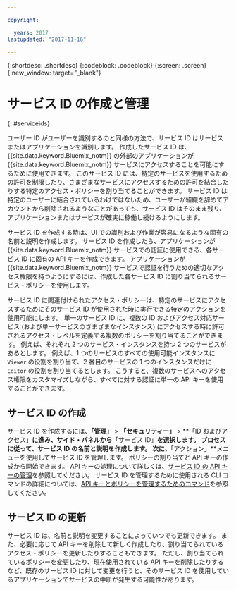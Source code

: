 ```yaml
---

copyright:

  years: 2017
lastupdated: "2017-11-16"

---
```


{:shortdesc: .shortdesc}
{:codeblock: .codeblock}
{:screen: .screen}
{:new_window: target="_blank"}

# サービス ID の作成と管理
{: #serviceids}

ユーザー ID がユーザーを識別するのと同様の方法で、サービス ID はサービスまたはアプリケーションを識別します。 作成したサービス ID は、{{site.data.keyword.Bluemix_notm}} の外部のアプリケーションが {{site.data.keyword.Bluemix_notm}} サービスにアクセスすることを可能にするために使用できます。 このサービス ID には、特定のサービスを使用するための許可を制限したり、さまざまなサービスにアクセスするための許可を結合したりする特定のアクセス・ポリシーを割り当てることができます。 サービス ID は特定のユーザーに結合されているわけではないため、ユーザーが組織を辞めてアカウントから削除されるようなことがあっても、サービス ID はそのまま残り、アプリケーションまたはサービスが確実に稼働し続けるようにします。

サービス ID を作成する時は、UI での識別および作業が容易になるような固有の名前と説明を作成します。 サービス ID を作成したら、アプリケーションが {{site.data.keyword.Bluemix_notm}} サービスでの認証に使用できる、各サービス ID に固有の API キーを作成できます。 アプリケーションが {{site.data.keyword.Bluemix_notm}} サービスで認証を行うための適切なアクセス権限を持つようにするには、作成した各サービス ID に割り当てられるサービス・ポリシーを使用します。 

サービス ID に関連付けられたアクセス・ポリシーは、特定のサービスにアクセスするためにそのサービス ID が使用された時に実行できる特定のアクションを使用可能にします。 単一のサービス ID に、複数の ID およびアクセス対応サービス (および単一サービスのさまざまなインスタンス) にアクセスする時に許可されるアクセス・レベルを定義する複数のポリシーを割り当てることができます。 例えば、それぞれ 2 つのサービス・インスタンスを持つ 2 つのサービスがあるとします。 例えば、1 つのサービスのすべての使用可能インスタンスに `Viewer` の役割を割り当て、2 番目のサービスの 1 つのインスタンスだけに `Editor` の役割を割り当てるとします。 こうすると、複数のサービスへのアクセス権限をカスタマイズしながら、すべてに対する認証に単一の API キーを使用することができます。


## サービス ID の作成

サービス ID を作成するには、**「管理」** &gt; **「セキュリティー」** &gt; **「ID およびアクセス」**に進み、サイド・パネルから**「サービス ID」**を選択します。 プロセスに従って、サービス ID の名前と説明を作成します。 次に、**「アクション」**メニューを使用してサービス ID を管理します。 ポリシーの割り当てと API キーの作成から開始できます。 API キーの処理について詳しくは、[サービス ID の API キーの管理](/docs/iam/serviceid_keys.html#serviceidapikeys)を参照してください。 サービス ID を管理するために使用される CLI コマンドの詳細については、[API キーとポリシーを管理するためのコマンド](/docs/cli/reference/bluemix_cli/bx_cli.html#bx_commands_iam)を参照してください。 

## サービス ID の更新

サービス ID は、名前と説明を変更することによっていつでも更新できます。 また、必要に応じて API キーを削除して新しく作成したり、割り当てられているアクセス・ポリシーを更新したりすることもできます。 ただし、割り当てられているポリシーを変更したり、現在使用されている API キーを削除したりするなど、既存のサービス ID に対して変更を行うと、そのサービス ID を使用しているアプリケーションでサービスの中断が発生する可能性があります。


